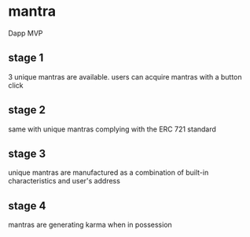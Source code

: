 # mantra
Dapp MVP

## stage 1

3 unique mantras are available.
users can acquire mantras with a button click

## stage 2

same with unique mantras complying with the ERC 721 standard

## stage 3

unique mantras are manufactured as a combination of built-in characteristics and user's address

## stage 4 

mantras are generating karma when in possession

